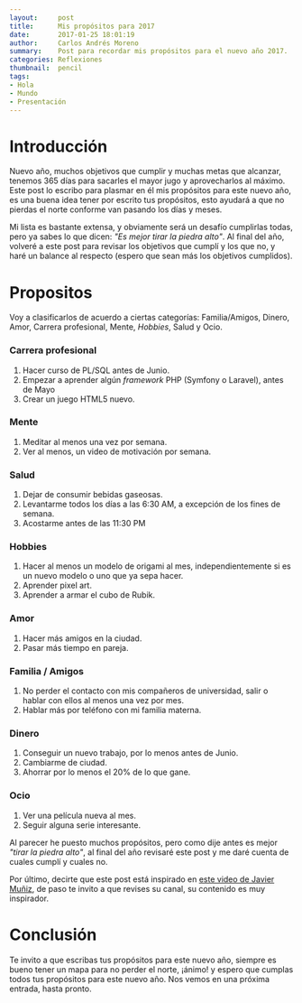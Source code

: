 ```yaml
---
layout:     post
title:      Mis propósitos para 2017
date:       2017-01-25 18:01:19
author:     Carlos Andrés Moreno
summary:    Post para recordar mis propósitos para el nuevo año 2017.
categories: Reflexiones
thumbnail:  pencil
tags:
- Hola
- Mundo
- Presentación
---
```


# Introducción
Nuevo año, muchos objetivos que cumplir y muchas metas que alcanzar, tenemos 365 días para sacarles el mayor jugo y aprovecharlos al máximo. Este post lo escribo para plasmar en él mis propósitos para este nuevo año, es una buena idea tener por escrito tus propósitos, esto ayudará a que no pierdas el norte conforme van pasando los días y meses. 

Mi lista es bastante extensa, y obviamente será un desafío cumplirlas todas, pero ya sabes lo que dicen: _"Es mejor tirar la piedra alto"_. Al final del año, volveré a este post para revisar los objetivos que cumplí y los que no, y haré un balance al respecto (espero que sean más los objetivos cumplidos).

# Propositos
Voy a clasificarlos de acuerdo a ciertas categorías: Familia/Amigos, Dinero, Amor, Carrera profesional, Mente, _Hobbies_, Salud y Ocio.

### Carrera profesional

1. Hacer curso de PL/SQL antes de Junio.
2. Empezar a aprender algún _framework_ PHP (Symfony o Laravel), antes de Mayo
3. Crear un juego HTML5 nuevo.

### Mente

1. Meditar al menos una vez por semana.
2. Ver al menos, un video de motivación por semana.

### Salud

1. Dejar de consumir bebidas gaseosas.
2. Levantarme todos los días a las 6:30 AM, a excepción de los fines de semana.
3. Acostarme antes de las 11:30 PM

### Hobbies

1. Hacer al menos un modelo de origami al mes, independientemente si es un nuevo modelo o uno que ya sepa hacer.
2. Aprender pixel art.
3. Aprender a armar el cubo de Rubik.

### Amor

1. Hacer más amigos en la ciudad.
2. Pasar más tiempo en pareja.

### Familia / Amigos

1. No perder el contacto con mis compañeros de universidad, salir o hablar con ellos al menos una vez por mes.
2. Hablar más por teléfono con mi familia materna. 

### Dinero

1. Conseguir un nuevo trabajo, por lo menos antes de Junio.
2. Cambiarme de ciudad.
3. Ahorrar por lo menos el 20% de lo que gane.

### Ocio

1. Ver una película nueva al mes.
2. Seguir alguna serie interesante.

Al parecer he puesto muchos propósitos, pero como dije antes es mejor _"tirar la piedra alto"_, al final del año revisaré este post y me daré cuenta de cuales cumplí y cuales no.

Por último, decirte que este post está inspirado en [este video de Javier Muñiz](https://www.youtube.com/watch?v=pFisMmMmakg), de paso te invito a que revises su canal, su contenido es muy inspirador. 

# Conclusión

Te invito a que escribas tus propósitos para este nuevo año, siempre es bueno tener un mapa para no perder el norte, ¡ánimo! y espero que cumplas todos tus propósitos para este nuevo año. Nos vemos en una próxima entrada, hasta pronto.